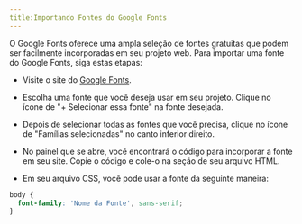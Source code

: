 ```yaml
---
title:Importando Fontes do Google Fonts
---
```


O Google Fonts oferece uma ampla seleção de fontes gratuitas que podem ser facilmente incorporadas em seu projeto web. Para importar uma fonte do Google Fonts, siga estas etapas:

- Visite o site do [Google Fonts](https://fonts.google.com/).

- Escolha uma fonte que você deseja usar em seu projeto. Clique no ícone de "+ Selecionar essa fonte" na fonte desejada.

- Depois de selecionar todas as fontes que você precisa, clique no ícone de "Famílias selecionadas" no canto inferior direito.

- No painel que se abre, você encontrará o código para incorporar a fonte em seu site. Copie o código e cole-o na seção <head> de seu arquivo HTML.

- Em seu arquivo CSS, você pode usar a fonte da seguinte maneira:

```css
body {
  font-family: 'Nome da Fonte', sans-serif;
}
```
